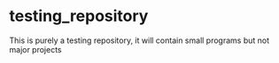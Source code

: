 # testing_repository
This is purely a testing repository, it will contain small programs but not major projects
